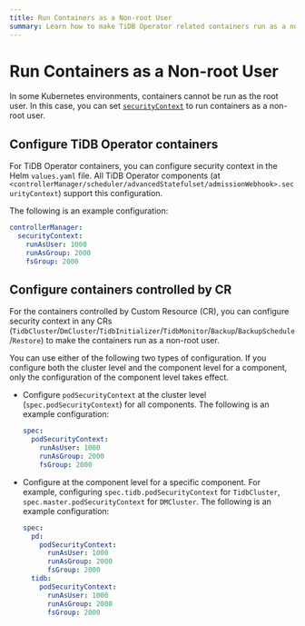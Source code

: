 ```yaml
---
title: Run Containers as a Non-root User
summary: Learn how to make TiDB Operator related containers run as a non-root user.
---
```


# Run Containers as a Non-root User

In some Kubernetes environments, containers cannot be run as the root user. In this case, you can set [`securityContext`](https://kubernetes.io/docs/tasks/configure-pod-container/security-context/#set-the-security-context-for-a-pod) to run containers as a non-root user.

## Configure TiDB Operator containers

For TiDB Operator containers, you can configure security context in the Helm `values.yaml` file. All TiDB Operator components (at `<controllerManager/scheduler/advancedStatefulset/admissionWebhook>.securityContext`) support this configuration.

The following is an example configuration:

```yaml
controllerManager:
  securityContext:
    runAsUser: 1000
    runAsGroup: 2000
    fsGroup: 2000
```

## Configure containers controlled by CR

For the containers controlled by Custom Resource (CR), you can configure security context in any CRs (`TidbCluster`/`DmCluster`/`TidbInitializer`/`TidbMonitor`/`Backup`/`BackupSchedule`/`Restore`) to make the containers run as a non-root user.

You can use either of the following two types of configuration. If you configure both the cluster level and the component level for a component, only the configuration of the component level takes effect.

- Configure `podSecurityContext` at the cluster level (`spec.podSecurityContext`) for all components. The following is an example configuration:

    ```yaml
    spec:
      podSecurityContext:
        runAsUser: 1000
        runAsGroup: 2000
        fsGroup: 2000
    ```

- Configure at the component level for a specific component. For example, configuring  `spec.tidb.podSecurityContext` for `TidbCluster`, `spec.master.podSecurityContext` for `DMCluster`. The following is an example configuration:

    ```yaml
    spec:
      pd:
        podSecurityContext:
          runAsUser: 1000
          runAsGroup: 2000
          fsGroup: 2000
      tidb:
        podSecurityContext:
          runAsUser: 1000
          runAsGroup: 2000
          fsGroup: 2000
    ```
